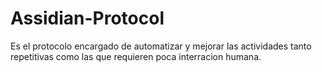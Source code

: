 # Assidian-Protocol
Es el protocolo encargado de automatizar y mejorar las actividades tanto repetitivas como las que requieren poca interracion humana.
